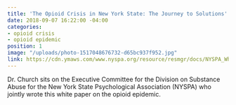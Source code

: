 ```yaml
---
title: 'The Opioid Crisis in New York State: The Journey to Solutions'
date: 2018-09-07 16:22:00 -04:00
categories:
- opioid crisis
- opioid epidemic
position: 1
image: "/uploads/photo-1517048676732-d65bc937f952.jpg"
link: https://cdn.ymaws.com/www.nyspa.org/resource/resmgr/docs/NYSPA_White_Paper_Opioid_Epi.pdf
---
```


Dr. Church sits on the Executive Committee for the Division on Substance Abuse for the New York State Psychological Association (NYSPA) who jointly wrote this white paper on the opioid epidemic.
